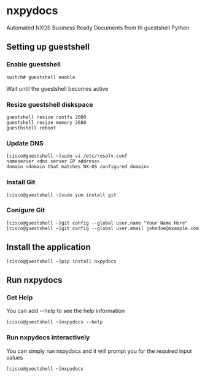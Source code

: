 # nxpydocs
Automated NXOS Business Ready Documents from th guestshell Python

## Setting up guestshell
### Enable guestshell
```console
switch# guestshell enable
```
Wait until the guestshell becomes active

### Resize guestshell diskspace
```console
guestshell resize rootfs 2000
guestshell resize memory 2688
guesthshell reboot
```

### Update DNS
```console
[cisco@guestshell ~]sudo vi /etc/resolv.conf
nameserver <dns server IP address>
domain <domain that matches NX-OS configured domain>
```

### Install Git
```console
[cisco@guestshell ~]sudo yum install git
```

### Conigure Git
```console
[cisco@guestshell ~]git config --global user.name "Your Name Here"
[cisco@guestshell ~]git config --global user.email johndoe@example.com
```

## Install the application
```console
[cisco@guestshell ~]pip install nxpydocs
```

## Run nxpydocs
### Get Help
You can add --help to see the help information
```console
[cisco@guestshell ~]nxpydocs --help

```

### Run nxpydocs interactively
You can simply run nxpydocs and it will prompt you for the required input values
```console
[cisco@guestshell ~]nxpydocs

```